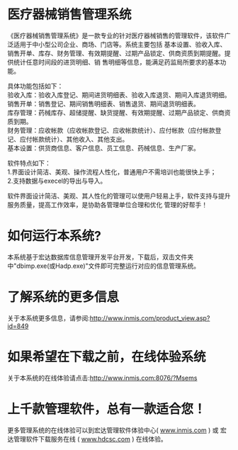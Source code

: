 # 医疗器械销售管理系统

《医疗器械销售管理系统》是一款专业的针对医疗器械销售的管理软件，该软件广泛适用于中小型公司企业、商场、门店等。系统主要包括 基本设置、验收入库、销售开单、库存、财务管理、有效期提醒、过期产品锁定、供商资质到期提醒。提供统计任意时间段的进货明细、销 售明细等信息，能满足药监局所要求的基本功能。

具体功能包括如下：   
验收入库：验收入库登记、期间进货明细表、验收入库退货、期间入库退货明细。   
销售开单：销售登记、期间销售明细表、销售退货、期间退货明细表。   
库存管理：药械库存、超储提醒、缺货提醒、有效期提醒、过期产品锁定、供商资质到期。   
财务管理：应收帐款（应收帐款登记、应收帐款统计）、应付帐款（应付帐款登记、应付帐款统计）、其他收入、其他支出。   
基本设置：供货商信息、客户信息、员工信息、药械信息、生产厂家。 

软件特点如下：   
1.界面设计简洁、美观、操作流程人性化，普通用户不需培训也能很快上手；   
2.支持数据与execel的导出与导入。 

软件界面设计简洁、美观、其人性化的管理可以使用户轻易上手，软件支持与提升服务质量，提高工作效率，是协助各管理单位合理和优化 管理的好帮手！

# 如何运行本系统?

本系统基于宏达数据库信息管理开发平台开发，下载后，双击文件夹中"dbimp.exe(或Hadp.exe)"文件即可完整运行对应的信息管理系统。

# 了解系统的更多信息

关于本系统更多信息，请参阅:http://www.inmis.com/product_view.asp?id=849

# 如果希望在下载之前，在线体验系统

关于本系统的在线体验请点击:http://www.inmis.com:8076/?Msems

# 上千款管理软件，总有一款适合您！

更多管理系统的在线体验可以到宏达管理软件体验中心( www.inmis.com ) 或 宏达管理软件下载服务在线 ( www.hdcsc.com ) 在线体验。

